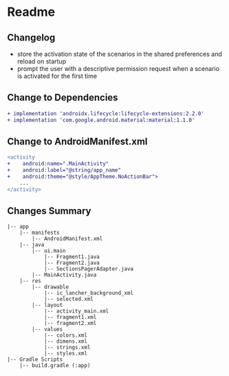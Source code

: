 # Readme

## Changelog
- store the activation state of the scenarios in the shared preferences and reload on startup
- prompt the user with a descriptive permission request when a scenario is activated for the first time

## Change to Dependencies

```diff
+ implementation 'androidx.lifecycle:lifecycle-extensions:2.2.0'
+ implementation 'com.google.android.material:material:1.1.0'
```

## Change to AndroidManifest.xml

```diff
<activity
+    android:name=".MainActivity"
+    android:label="@string/app_name"
+    android:theme="@style/AppTheme.NoActionBar">
    ...
</activity>
```

## Changes Summary
```
|-- app
    |-- manifests
        |-- AndroidManifest.xml
    |-- java
        |-- ui.main
            |-- Fragment1.java
            |-- Fragment2.java
            |-- SectionsPagerAdapter.java
        |-- MainActivity.java
    |-- res
        |-- drawable
            |-- ic_lancher_background_xml
            |-- selected.xml
        |-- layout
            |-- activity_main.xml
            |-- fragment1.xml
            |-- fragment2.xml
        |-- values
            |-- colors.xml
            |-- dimens.xml
            |-- strings.xml
            |-- styles.xml
|-- Gradle Scripts
    |-- build.gradle (:app)
```                       
